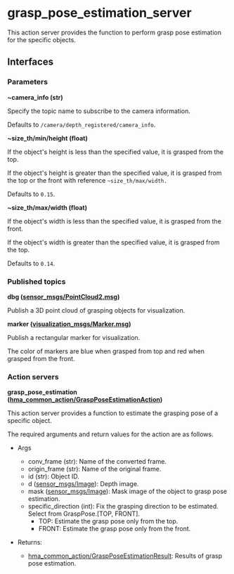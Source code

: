 # grasp_pose_estimation_server
This action server provides the function to perform grasp pose estimation for the specific objects.

## Interfaces
### Parameters
**~camera_info (str)**

Specify the topic name to subscribe to the camera information.

Defaults to `/camera/depth_registered/camera_info`.

**~size_th/min/height (float)**

If the object's height is less than the specified value, it is grasped from the top.

If the object's height is greater than the specified value, it is grasped from the top or the front with reference `~size_th/max/width.`

Defaults to `0.15`.

**~size_th/max/width (float)**

If the object's width is less than the specified value, it is grasped from the front.

If the object's width is greater than the specified value, it is grasped from the top.

Defaults to `0.14`.

### Published topics
**dbg ([sensor_msgs/PointCloud2.msg](https://docs.ros.org/en/api/sensor_msgs/html/msg/PointCloud2.html))**

Publish a 3D point cloud of grasping objects for visualization.

**marker ([visualization_msgs/Marker.msg](http://docs.ros.org/en/api/visualization_msgs/html/msg/Marker.html))**

Publish a rectangular marker for visualization.

The color of markers are blue when grasped from top and red when grasped from the front.

### Action servers
**grasp_pose_estimation ([hma_common_action/GraspPoseEstimationAction](https://github.com/Hibikino-Musashi-Home/hma_wrs_sim_ws/blob/master/src/01_common/hma_common/hma_common_action/action/GraspPoseEstimation.action))**

This action server provides a function to estimate the grasping pose of a specific object.

The required arguments and return values for the action are as follows.
- Args
    - conv_frame (str): Name of the converted frame.
    - origin_frame (str): Name of the original frame.
    - id (str): Object ID.
    - d ([sensor_msgs/Image](http://docs.ros.org/en/noetic/api/sensor_msgs/html/msg/Image.html)): Depth image.
    - mask ([sensor_msgs/Image](http://docs.ros.org/en/noetic/api/sensor_msgs/html/msg/Image.html)): Mask image of the object to grasp pose estimation.
    - specific_direction (int): Fix the grasping direction to be estimated. Select from GraspPose.[TOP, FRONT].
        - TOP: Estimate the grasp pose only from the top.
        - FRONT: Estimate the grasp pose only from the front.

- Returns:
    - [hma_common_action/GraspPoseEstimationResult](https://github.com/Hibikino-Musashi-Home/hma_wrs_sim_ws/blob/master/src/01_common/hma_common/hma_common_action/action/GraspPoseEstimation.action): Results of grasp pose estimation.

